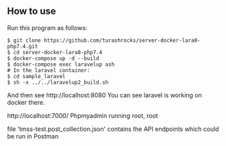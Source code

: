 ## How to use
Run this program as follows:
```
$ git clone https://github.com/turashrocks/server-docker-lara8-php7.4.git
$ cd server-docker-lara8-php7.4
$ docker-compose up -d --build
$ docker-compose exec laravelup ash
# In the laravel container:
$ cd sample_laravel
$ sh -x ../../laravelup2_build.sh
```

And then see http://localhost:8080
You can see laravel is working on docker there.

http://localhost:7000/
Phpmyadmin running
root, root

file 'tmss-test.post_collection.json' contains the API endpoints which could be run in Postman
